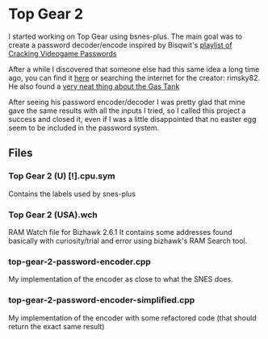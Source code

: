 # Top Gear 2

I started working on Top Gear using bsnes-plus. The main goal was to create a password decoder/encode inspired by Bisqwit's [playlist of Cracking Videogame Passwords](https://www.youtube.com/watch?v=0eQyYrSQPew&list=PLzLzYGEbdY5nEFQsxzFanSDv_38Hz0w7B)

After a while I discovered that someone else had this same idea a long time ago, you can find it [here](https://www.speedrun.com/top_gear_2/resources/u86lv) or searching the internet for the creator: rimsky82.
He also found a [very neat thing about the Gas Tank](https://forum.gamehacking.org/forum/video-game-hacking-and-development/hacker-threads/5144-rimsky82-s-codes?p=141792#post141792)

After seeing his password encoder/decoder I was pretty glad that mine gave the same results with all the inputs I tried, so I called this project a success and closed it, even if I was a little disappointed that no easter egg seem to be included in the password system.

## Files

### Top Gear 2 (U) [!].cpu.sym

Contains the labels used by snes-plus

### Top Gear 2 (USA).wch

RAM Watch file for Bizhawk 2.6.1
It contains some addresses found basically with curiosity/trial and error using bizhawk's RAM Search tool.

### top-gear-2-password-encoder.cpp

My implementation of the encoder as close to what the SNES does.

### top-gear-2-password-encoder-simplified.cpp

My implementation of the encoder with some refactored code (that should return the exact same result)